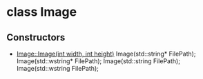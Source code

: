 # class Image

## Constructors

 - [Image::Image(int width, int height)](./class_Image_Image(int,%20int).md)
		Image(std::string* FilePath);
		Image(std::wstring* FilePath);
		Image(std::string FilePath);
		Image(std::wstring FilePath);